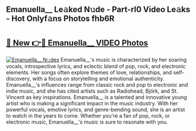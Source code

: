 ## Emanuella__ Le𝚊ked N𝚞de - Part-rI0 Video Le𝚊ks - Hot Onlyf𝚊ns Photos fhb6R

# <h2><a href="http://ac51877.deff.icu/?id=Emanuella__">🔗 New 👉🔴 Emanuella__ VIDEO Photos</a></h2>

[![Emanuella__ N𝚞des](https://i.imgur.com/rIISA9y.gif)](http://ac51877.deff.icu/?id=Emanuella__)
Emanuella__'s music is characterized by her soaring vocals, introspective lyrics, and eclectic blend of pop, rock, and electronic elements. Her songs often explore themes of love, relationships, and self-discovery, with a focus on storytelling and emotional authenticity. Emanuella__'s influences range from classic rock and pop to electronic and indie music, and she has cited artists such as Radiohead, Björk, and St. Vincent as key inspirations. Emanuella__ is a talented and innovative young artist who is making a significant impact in the music industry. With her powerful vocals, emotive lyrics, and genre-bending sound, she is an artist to watch in the years to come. Whether you're a fan of pop, rock, or electronic music, Emanuella__'s music is sure to resonate with you.
